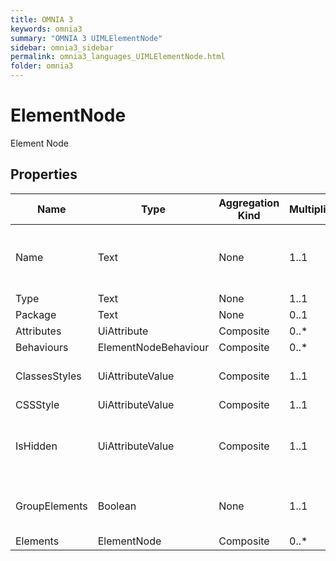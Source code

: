 ```yaml
---
title: OMNIA 3
keywords: omnia3
summary: "OMNIA 3 UIMLElementNode"
sidebar: omnia3_sidebar
permalink: omnia3_languages_UIMLElementNode.html
folder: omnia3
---
```


# ElementNode
Element Node
## Properties

| Name | Type | Aggregation Kind | Multiplicity | Length | Description |
| --------- | --------- | --------- | --------- | --------- | --------- |
| Name | Text | None | 1..1 | 1..128 | The name of the entity (unique identifier). |
| Type | Text | None | 1..1 | None |  |
| Package | Text | None | 0..1 | None |  |
| Attributes | UiAttribute | Composite | 0..* | None |  |
| Behaviours | ElementNodeBehaviour | Composite | 0..* | None |  |
| ClassesStyles | UiAttributeValue | Composite | 1..1 | None | CSS classes styles |
| CSSStyle | UiAttributeValue | Composite | 1..1 | None | CSS style |
| IsHidden | UiAttributeValue | Composite | 1..1 | None | The visibility of the element (hidden or visible). |
| GroupElements | Boolean | None | 1..1 | None | Specify if the element group inner elements |
| Elements | ElementNode | Composite | 0..* | None |  |


